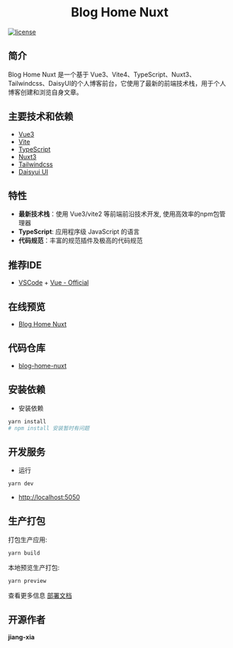 <div align="center">
	<!-- <img style="width: 80px;height: 80px" src=""/> -->
	<h1>Blog Home Nuxt</h1>
</div>

[![license](https://img.shields.io/badge/license-MIT-green.svg)](./LICENSE)

## 简介

Blog Home Nuxt 是一个基于 Vue3、Vite4、TypeScript、Nuxt3、Tailwindcss、DaisyUI的个人博客前台，它使用了最新的前端技术栈，用于个人博客创建和浏览自身文章。

## 主要技术和依赖

- [Vue3](https://staging-cn.vuejs.org/guide/introduction.html)
- [Vite](https://www.vitejs.net/guide/)
- [TypeScript](https://typescript.bootcss.com/)
- [Nuxt3](https://v3.nuxtjs.org/getting-started/quick-start)
- [Tailwindcss](https://tailwindcss.com/docs/installation)
- [Daisyui UI](https://daisyui.com/)

## 特性

- **最新技术栈**：使用 Vue3/vite2 等前端前沿技术开发, 使用高效率的npm包管理器
- **TypeScript**: 应用程序级 JavaScript 的语言
- **代码规范**：丰富的规范插件及极高的代码规范

## 推荐IDE

- [VSCode](https://code.visualstudio.com/) + [Vue - Official](https://marketplace.visualstudio.com/items?itemName=johnsoncodehk.volar)

## 在线预览

- [Blog Home Nuxt](https://jiang-xia.top/)

## 代码仓库

- [blog-home-nuxt](https://gitee.com/jiang-xia/blog-home-nuxt)

<!-- ## 项目示例图 -->

## 安装依赖

- 安装依赖

```bash
yarn install
# npm install 安装暂时有问题
```

## 开发服务

- 运行

```bash
yarn dev
```

- [http://localhost:5050](http://localhost:5050)

## 生产打包

打包生产应用:

```bash
yarn build
```

本地预览生产打包:

```bash
yarn preview
```

查看更多信息 [部署文档](https://v3.nuxtjs.org/guide/deploy/presets)

## 开源作者

**jiang-xia**
